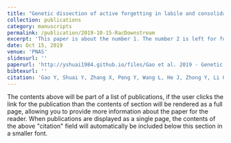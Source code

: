 ```yaml
---
title: "Genetic dissection of active forgetting in labile and consolidated memories in Drosophila"
collection: publications
category: manuscripts
permalink: /publication/2019-10-15-RacDownstream
excerpt: 'This paper is about the number 1. The number 2 is left for future work.'
date: Oct 15, 2019
venue: 'PNAS'
slidesurl: ''
paperurl: 'http://yshuai1984.github.io/files/Gao et al. 2019 - Genetic dissection of active forgetting in labile and consolidated memories in Drosophila.pdf'
bibtexurl: ''
citation: 'Gao Y, Shuai Y, Zhang X, Peng Y, Wang L, He J, Zhong Y, Li Q. 2019. Genetic dissection of active forgetting in labile and consolidated memories in Drosophila. Proc Natl Acad Sci U S A 116:21191–21197.'
---
```

The contents above will be part of a list of publications, if the user clicks the link for the publication than the contents of section will be rendered as a full page, allowing you to provide more information about the paper for the reader. When publications are displayed as a single page, the contents of the above "citation" field will automatically be included below this section in a smaller font.
